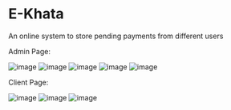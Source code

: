 # E-Khata
An online system to store pending payments from different users

Admin Page:

![image](https://user-images.githubusercontent.com/81957666/225540328-02f5c94f-013d-4b88-a7d7-b27e75d6b551.png)
![image](https://user-images.githubusercontent.com/81957666/225540378-acf43ab4-6b9a-4a6b-b401-edc7ffb6b340.png)
![image](https://user-images.githubusercontent.com/81957666/225540394-6695b8b1-dd05-4d2c-9fd0-ba46d4a0c721.png)
![image](https://user-images.githubusercontent.com/81957666/225540405-1e5ec3f5-540d-4eae-8474-482348815bdb.png)
![image](https://user-images.githubusercontent.com/81957666/225540428-b457e1b0-4c45-4f40-87e3-df6537138c13.png)

Client Page:

![image](https://user-images.githubusercontent.com/81957666/225540465-f18f8068-60f8-4871-a63e-8c39bbf5faa4.png)
![image](https://user-images.githubusercontent.com/81957666/225540489-da259a2b-f9a7-4f14-8fc0-098559fea318.png)
![image](https://user-images.githubusercontent.com/81957666/225540513-f4b26642-63d0-4263-80e7-5ecf12567c5e.png)
